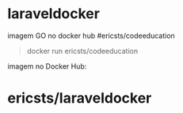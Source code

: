 # laraveldocker

imagem GO no docker hub
#ericsts/codeeducation
> docker run ericsts/codeeducation

imagem no Docker Hub:
# ericsts/laraveldocker
